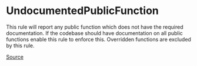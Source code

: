 # UndocumentedPublicFunction

This rule will report any public function which does not have the required documentation.
If the codebase should have documentation on all public functions enable this rule to enforce this.
Overridden functions are excluded by this rule.


[Source](https://detekt.github.io/detekt/comments.html#undocumentedpublicfunction)
